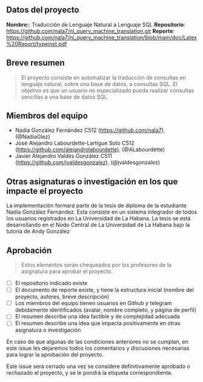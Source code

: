 ## Datos del proyecto

**Nombre:**: Traducción de Lenguaje Natural a Lenguaje SQL
**Repositorio**: https://github.com/nala7/nl_query_machine_translation.git
**Reporte**: https://github.com/nala7/nl_query_machine_translation/blob/main/doc/Latex%20Report/typeinst.pdf

## Breve resumen

> El proyecto consiste en automatizar la traducción de consultas en lenguaje natural, sobre una base de datos, a consultas SQL. El objetivo es que un usuario no especializado pueda realizar consultas sencillas a una base de datos SQL.

## Miembros del equipo

- Nadia González Fernández C512 (https://github.com/nala7), (@NadiaGlez)
- José Alejandro Labourdette-Lartigue Soto C512 (https://github.com/alejandrolabourdette), (@ALabourdette)
- Javier Alejandro Valdés González C511 (https://github.com/jvaldesgonzalez), (@jvaldesgonzalez)


## Otras asignaturas o investigación en los que impacte el proyecto

> 
La implementación formará parte de la tesis de diploma de la estudiante Nadia González Fernández. Esta consiste en un sistema integrador de todos los usuarios registrados en La Universidad de La Habana. La tesis se está desarrollando en el Nodo Central de La Universidad de La Habana bajo la tutoría de Andy González

## Aprobación

> Estos elementos serán chequeados por los profesores de la asignatura para aprobar el proyecto.

- [ ] El repositorio indicado existe
- [ ] El documento de reporte existe, y tiene la estructura inicial (nombre del proyecto, autores, breve descripción)
- [ ] Los miembros del equipo tienen usuarios en Github y telegram debidamente identificados (avatar, nombre completo, y página de perfil)
- [ ] El resumen describe una idea factible y de complejidad adecuada
- [ ] El resumen describe una idea que impacta positivamente en otras asignatura o investigación

En caso de que algunas de las condiciones anteriores no se cumplan, en este issue les dejaremos todos los comentarios y discusiones necesarias para lograr la aprobación del proyecto.

Este issue será cerrado una vez se considere definitivamente aprobado o rechazado el proyecto, y se le pondrá la etiqueta correspondiente.

